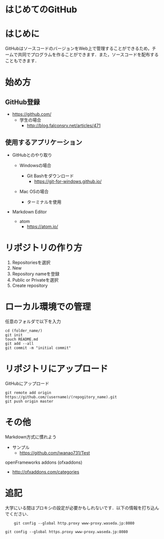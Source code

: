 # はじめてのGitHub

# はじめに
GitHubはソースコードのバージョンをWeb上で管理することができるため，チームで共同でプログラムを作ることができます．また，ソースコードを配布することもできます．

# 始め方
## GitHub登録
  - https://github.com/
    - 学生の場合
      - http://blog.falconsrv.net/articles/471

## 使用するアプリケーション
  - GitHubとのやり取り
    - Windowsの場合
      - Git Bashをダウンロード
        - https://git-for-windows.github.io/

    - Mac OSの場合
      - ターミナルを使用

  - Markdown Editor
    - atom
      - https://atom.io/

# リポジトリの作り方
  1. Repositoriesを選択
  2. New
  3. Repository nameを登録
  4. Public or Privateを選択
  5. Create repository

# ローカル環境での管理
任意のフォルダで以下を入力

    cd (folder_name/)
    git init
    touch README.md
    git add --all
    git commit -m "initial commit"

# リポジトリにアップロード
GitHubにアップロード

    git remote add origin https://github.com/(username)/(repogitory_name).git
    git push origin master

# その他
Markdown方式に慣れよう
  - サンプル
    - https://github.com/iwanao731/Test

openFrameworks addons (ofxaddons)
  - http://ofxaddons.com/categories

# 追記
大学にいる間はプロキシの設定が必要かもしれないです．以下の情報を打ち込んでください．

		git config --global http.proxy www-proxy.waseda.jp:8080

    git config --global https.proxy www-proxy.waseda.jp:8080
